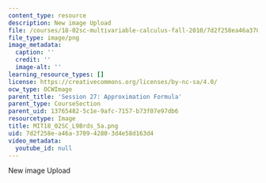 ```yaml
---
content_type: resource
description: New image Upload
file: /courses/18-02sc-multivariable-calculus-fall-2010/7d2f258ea46a370942803d4e58d163d4_MIT18_02SC_L9Brds_5a.png
file_type: image/png
image_metadata:
  caption: ''
  credit: ''
  image-alt: ''
learning_resource_types: []
license: https://creativecommons.org/licenses/by-nc-sa/4.0/
ocw_type: OCWImage
parent_title: 'Session 27: Approximation Formula'
parent_type: CourseSection
parent_uid: 13765482-5c1e-9afc-7157-b73f07e97db6
resourcetype: Image
title: MIT18_02SC_L9Brds_5a.png
uid: 7d2f258e-a46a-3709-4280-3d4e58d163d4
video_metadata:
  youtube_id: null
---
```

New image Upload